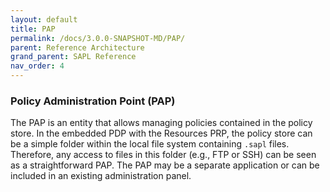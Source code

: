 ```yaml
---
layout: default
title: PAP
permalink: /docs/3.0.0-SNAPSHOT-MD/PAP/
parent: Reference Architecture
grand_parent: SAPL Reference
nav_order: 4
---
```


### Policy Administration Point (PAP)

The PAP is an entity that allows managing policies contained in the policy store. In the embedded PDP with the Resources PRP, the policy store can be a simple folder within the local file system containing `.sapl` files. Therefore, any access to files in this folder (e.g., FTP or SSH) can be seen as a straightforward PAP. The PAP may be a separate application or can be included in an existing administration panel.